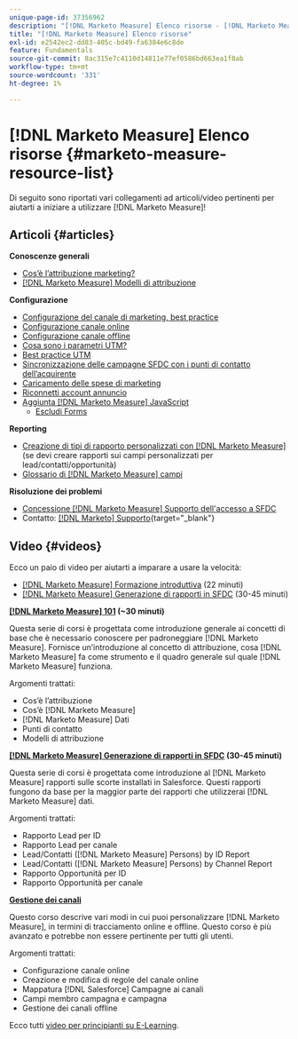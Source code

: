 ```yaml
---
unique-page-id: 37356962
description: "[!DNL Marketo Measure] Elenco risorse - [!DNL Marketo Measure] - Documentazione del prodotto"
title: "[!DNL Marketo Measure] Elenco risorse"
exl-id: e2542ec2-dd83-405c-bd49-fa6384e6c8de
feature: Fundamentals
source-git-commit: 8ac315e7c4110d14811e77ef0586bd663ea1f8ab
workflow-type: tm+mt
source-wordcount: '331'
ht-degree: 1%

---
```


# [!DNL Marketo Measure] Elenco risorse {#marketo-measure-resource-list}

Di seguito sono riportati vari collegamenti ad articoli/video pertinenti per aiutarti a iniziare a utilizzare [!DNL Marketo Measure]!

## Articoli {#articles}

**Conoscenze generali**

* [Cos’è l’attribuzione marketing?](/help/introduction-to-marketo-measure/overview-resources/marketing-attribution.md)
* [[!DNL Marketo Measure] Modelli di attribuzione](/help/introduction-to-marketo-measure/overview-resources/marketo-measure-attribution-models.md)

**Configurazione**

* [Configurazione del canale di marketing, best practice](/help/channel-tracking-and-setup/online-channels/marketing-channels-and-subchannels.md)
* [Configurazione canale online](/help/channel-tracking-and-setup/online-channels/online-custom-channel-setup.md)
* [Configurazione canale offline](/help/channel-tracking-and-setup/offline-channels/offline-custom-channel-setup.md)
* [Cosa sono i parametri UTM?](/help/channel-tracking-and-setup/online-channels/utm-parameters.md)
* [Best practice UTM](/help/channel-tracking-and-setup/online-channels/best-practices-for-setting-up-utm-parameters.md)
* [Sincronizzazione delle campagne SFDC con i punti di contatto dell’acquirente](/help/channel-tracking-and-setup/offline-channels/campaigns-and-campaign-members.md)
* [Caricamento delle spese di marketing](/help/marketing-spend/spend-management/marketing-channel-costs.md#uploading-marketing-costs)
* [Riconnetti account annuncio](/help/api-connections/utilizing-marketo-measures-api-connections/reauthorizing-connected-accounts.md)
* [Aggiunta [!DNL Marketo Measure] JavaScript](/help/marketo-measure-tracking/setting-up-tracking/adding-marketo-measure-script.md)
   * [Escludi Forms](/help/marketo-measure-tracking/setting-up-tracking/excluding-marketo-measure-from-specific-forms.md)

**Reporting**

* [Creazione di tipi di rapporto personalizzati con [!DNL Marketo Measure]](/help/marketo-measure-salesforce-reporting/new-report-types/creating-custom-marketo-measure-report-types.md) (se devi creare rapporti sui campi personalizzati per lead/contatti/opportunità)
* [Glossario di [!DNL Marketo Measure] campi](/help/introduction-to-marketo-measure/overview-resources/glossary-of-marketo-measure-fields.md)

**Risoluzione dei problemi**

* [Concessione [!DNL Marketo Measure] Supporto dell&#39;accesso a SFDC](/help/miscellaneous/other-related-resources/granting-salesforce-access-to-marketo-measure-support.md)
* Contatto: [[!DNL Marketo] Supporto](https://nation.marketo.com/t5/support/ct-p/Support){target="_blank"}

## Video {#videos}

Ecco un paio di video per aiutarti a imparare a usare la velocità:

* [[!DNL Marketo Measure] Formazione introduttiva](https://embed.vidyard.com/watch/Pb4DuWJwtFgw3jUBDGneb4) (22 minuti)
* [[!DNL Marketo Measure] Generazione di rapporti in SFDC](https://universityonline.marketo.com/courses/bizible-and-salesforce/) (30-45 minuti)

**[[!DNL Marketo Measure] 101](https://universityonline.marketo.com/courses/bizible-101/) (~30 minuti)**

Questa serie di corsi è progettata come introduzione generale ai concetti di base che è necessario conoscere per padroneggiare [!DNL Marketo Measure]. Fornisce un’introduzione al concetto di attribuzione, cosa [!DNL Marketo Measure] fa come strumento e il quadro generale sul quale [!DNL Marketo Measure] funziona.

Argomenti trattati:

* Cos’è l’attribuzione
* Cos’è [!DNL Marketo Measure]
* [!DNL Marketo Measure] Dati
* Punti di contatto
* Modelli di attribuzione

**[[!DNL Marketo Measure] Generazione di rapporti in SFDC](https://universityonline.marketo.com/courses/bizible-and-salesforce/) (30-45 minuti)**

Questa serie di corsi è progettata come introduzione al [!DNL Marketo Measure] rapporti sulle scorte installati in Salesforce. Questi rapporti fungono da base per la maggior parte dei rapporti che utilizzerai [!DNL Marketo Measure] dati.

Argomenti trattati:

* Rapporto Lead per ID
* Rapporto Lead per canale
* Lead/Contatti ([!DNL Marketo Measure] Persons) by ID Report
* Lead/Contatti ([!DNL Marketo Measure] Persons) by Channel Report
* Rapporto Opportunità per ID
* Rapporto Opportunità per canale

**[Gestione dei canali](https://universityonline.marketo.com/courses/bizible-fundamentals-channel-management/)**

Questo corso descrive vari modi in cui puoi personalizzare [!DNL Marketo Measure], in termini di tracciamento online e offline. Questo corso è più avanzato e potrebbe non essere pertinente per tutti gli utenti.

Argomenti trattati:

* Configurazione canale online
* Creazione e modifica di regole del canale online
* Mappatura [!DNL Salesforce] Campagne ai canali
* Campi membro campagna e campagna
* Gestione dei canali offline

Ecco tutti [video per principianti su E-Learning](https://universityonline.marketo.com/#/library/bySubject/new-to-bizible/trails?_k=d1454j).
